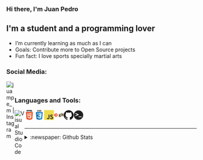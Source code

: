### Hi there, I'm Juan Pedro

## I'm a student and a programming lover

- I’m currently learning as much as I can
- Goals: Contribute more to Open Source projects
- Fun fact: I love sports specially martial arts

### Social Media:

[<img align="left" alt="juampe_m | Instagram" width="22px" src="https://cdn.jsdelivr.net/npm/simple-icons@v3/icons/instagram.svg" />][instagram]

<br />

### Languages and Tools:

<img align="left" alt="Visual Studio Code" width="26px" src="https://www.google.com/url?sa=i&url=https%3A%2F%2Fdamiandeluca.com.ar%2Fsublime-text-un-editor-multiplataforma&psig=AOvVaw1qxnp07KPh0FIsDPOyfjo1&ust=1598056063820000&source=images&cd=vfe&ved=0CAIQjRxqFwoTCPDQhfKEq-sCFQAAAAAdAAAAABAN" />
<img align="left" alt="HTML5" width="26px" src="https://raw.githubusercontent.com/github/explore/80688e429a7d4ef2fca1e82350fe8e3517d3494d/topics/html/html.png" />
<img align="left" alt="CSS3" width="26px" src="https://raw.githubusercontent.com/github/explore/80688e429a7d4ef2fca1e82350fe8e3517d3494d/topics/css/css.png" />
<img align="left" alt="JavaScript" width="26px" src="https://raw.githubusercontent.com/github/explore/80688e429a7d4ef2fca1e82350fe8e3517d3494d/topics/javascript/javascript.png" />
<img align="left" alt="Git" width="26px" src="https://raw.githubusercontent.com/github/explore/80688e429a7d4ef2fca1e82350fe8e3517d3494d/topics/git/git.png" />
<img align="left" alt="GitHub" width="26px" src="https://raw.githubusercontent.com/github/explore/78df643247d429f6cc873026c0622819ad797942/topics/github/github.png" />
<img align="left" alt="Terminal" width="26px" src="https://raw.githubusercontent.com/github/explore/80688e429a7d4ef2fca1e82350fe8e3517d3494d/topics/terminal/terminal.png" />

<br />
<br />

---

<details>
  <summary>:newspaper: Github Stats</summary>

  [![Juan Pedro Martin's github stats](https://github-readme-stats.vercel.app/api?username=juampemartin)](https://github.com/juampemartin/github-readme-stats)


  <!-- <img align="left" alt="juampemartin's Github Stats" src="https://github-readme-stats.vercel.app/api?username=juampemartin)](https://github.com/juampemartin/github-readme-stats" /> -->

</details>

[instagram]: https://instagram.com/juampe_m
